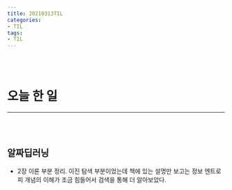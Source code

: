 ```yaml
---
title: 20210313TIL
categories: 
- TIL
tags: 
- TIL
--- 
```

<br/><br/>

# 오늘 한 일 
-------
<br/><br/>


## 알짜딥러닝 
- 2장 이론 부분 정리. 이진 탐색 부분이었는데 책에 있는 설명만 보고는 정보 엔트로피 개념의 이해가 조금 힘들어서 검색을 통해 더 알아보았다. 


<br/><br/><br/><br/><br/>


